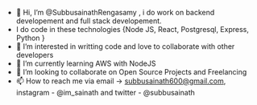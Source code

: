 - 👋 Hi, I’m @SubbusainathRengasamy , i do work on backend developement and full stack developement.
- I do code in these technologies {Node JS, React, Postgresql, Express, Python }
- 👀 I’m interested in writting code and love to collaborate with other developers
- 🌱 I’m currently learning AWS with NodeJS 
- 💞️ I’m looking to collaborate on Open Source Projects and Freelancing 
- 📫 How to reach me via email -> subbusainath600@gmail.com, instagram - @im_sainath  and twitter - @subbusainath

<!---
SubbusainathRengasamy/SubbusainathRengasamy is a ✨ special ✨ repository because its `README.md` (this file) appears on your GitHub profile.
You can click the Preview link to take a look at your changes.
--->
